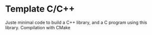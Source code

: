 # Template C/C++

Juste minimal code to build a C++ library, and a C program using this library.
Compilation with CMake
